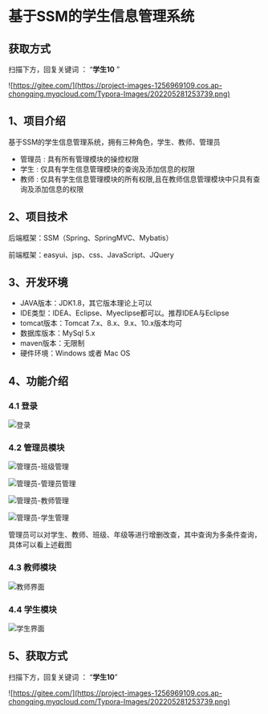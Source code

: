 # 基于SSM的学生信息管理系统

## 获取方式

扫描下方，回复关键词  ： “**学生10** ” 

![https://gitee.com/](https://project-images-1256969109.cos.ap-chongqing.myqcloud.com/Typora-Images/202205281253739.png)

## 1、项目介绍

基于SSM的学生信息管理系统，拥有三种角色，学生、教师、管理员

- 管理员 : 具有所有管理模块的操控权限
- 学生 : 仅具有学生信息管理模块的查询及添加信息的权限
- 教师 : 仅具有学生信息管理模块的所有权限,且在教师信息管理模块中只具有查询及添加信息的权限


## 2、项目技术

后端框架：SSM（Spring、SpringMVC、Mybatis）

前端框架：easyui、jsp、css、JavaScript、JQuery

## 3、开发环境

- JAVA版本：JDK1.8，其它版本理论上可以
- IDE类型：IDEA、Eclipse、Myeclipse都可以。推荐IDEA与Eclipse
- tomcat版本：Tomcat 7.x、8.x、9.x、10.x版本均可
- 数据库版本：MySql 5.x
- maven版本：无限制
- 硬件环境：Windows 或者 Mac OS


## 4、功能介绍

### 4.1 登录

![登录](https://project-images-1256969109.cos.ap-chongqing.myqcloud.com/Typora-Images/202205311929923.jpg)

### 4.2 管理员模块

![管理员-班级管理](https://project-images-1256969109.cos.ap-chongqing.myqcloud.com/Typora-Images/202205311929429.jpg)

![管理员-管理员管理](https://project-images-1256969109.cos.ap-chongqing.myqcloud.com/Typora-Images/202205311929271.jpg)

![管理员-教师管理](https://project-images-1256969109.cos.ap-chongqing.myqcloud.com/Typora-Images/202205311929824.jpg)

![管理员-学生管理](https://project-images-1256969109.cos.ap-chongqing.myqcloud.com/Typora-Images/202205311929429.jpg)

管理员可以对学生、教师、班级、年级等进行增删改查，其中查询为多条件查询，具体可以看上述截图

### 4.3 教师模块

![教师界面](https://project-images-1256969109.cos.ap-chongqing.myqcloud.com/Typora-Images/202205311929507.jpg)

### 4.4 学生模块

![学生界面](https://project-images-1256969109.cos.ap-chongqing.myqcloud.com/Typora-Images/202205311930406.jpg)

## 5、获取方式

扫描下方，回复关键词  ： “**学生10**”  



![https://gitee.com/](https://project-images-1256969109.cos.ap-chongqing.myqcloud.com/Typora-Images/202205281253739.png)

